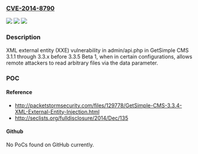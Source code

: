 ### [CVE-2014-8790](https://cve.mitre.org/cgi-bin/cvename.cgi?name=CVE-2014-8790)
![](https://img.shields.io/static/v1?label=Product&message=n%2Fa&color=blue)
![](https://img.shields.io/static/v1?label=Version&message=n%2Fa&color=blue)
![](https://img.shields.io/static/v1?label=Vulnerability&message=n%2Fa&color=brighgreen)

### Description

XML external entity (XXE) vulnerability in admin/api.php in GetSimple CMS 3.1.1 through 3.3.x before 3.3.5 Beta 1, when in certain configurations, allows remote attackers to read arbitrary files via the data parameter.

### POC

#### Reference
- http://packetstormsecurity.com/files/129778/GetSimple-CMS-3.3.4-XML-External-Entity-Injection.html
- http://seclists.org/fulldisclosure/2014/Dec/135

#### Github
No PoCs found on GitHub currently.

